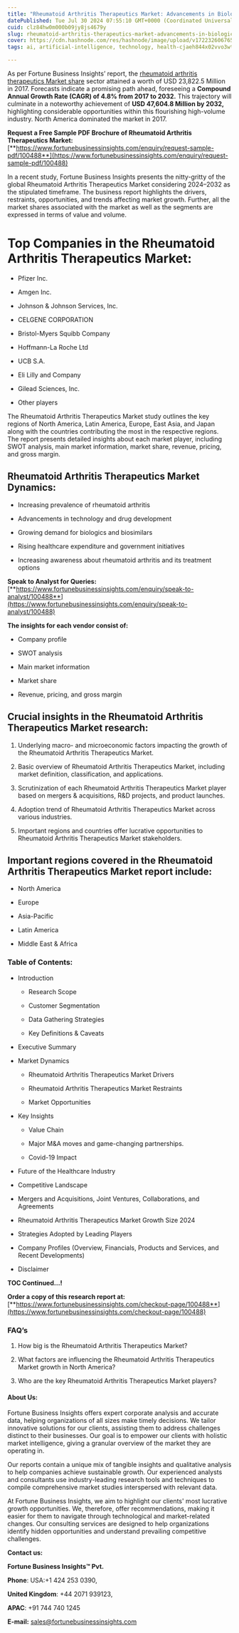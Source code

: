 ```yaml
---
title: "Rheumatoid Arthritis Therapeutics Market: Advancements in Biologic Treatments"
datePublished: Tue Jul 30 2024 07:55:10 GMT+0000 (Coordinated Universal Time)
cuid: clz84hw0m000b09jy8js4679y
slug: rheumatoid-arthritis-therapeutics-market-advancements-in-biologic-treatments
cover: https://cdn.hashnode.com/res/hashnode/image/upload/v1722326067658/9b2894f6-9db2-4e49-a17e-c462ceb6c3dc.png
tags: ai, artificial-intelligence, technology, health-cjaeh844x02vvo3wtj5r2s75q, healthcare

---
```


As per Fortune Business Insights’ report, the [rheumatoid arthritis therapeutics Market share](https://www.fortunebusinessinsights.com/industry-reports/rheumatoid-arthritis-therapeutics-market-100488) sector attained a worth of USD 23,822.5 Million in 2017. Forecasts indicate a promising path ahead, foreseeing a **Compound Annual Growth Rate (CAGR) of 4.8% from 2017 to 2032.** This trajectory will culminate in a noteworthy achievement of **USD 47,604.8 Million by 2032,** highlighting considerable opportunities within this flourishing high-volume industry. North America dominated the market in 2017.

**Request a Free Sample PDF Brochure of Rheumatoid Arthritis Therapeutics Market:** [**https://www.fortunebusinessinsights.com/enquiry/request-sample-pdf/100488**](https://www.fortunebusinessinsights.com/enquiry/request-sample-pdf/100488)

In a recent study, Fortune Business Insights presents the nitty-gritty of the global Rheumatoid Arthritis Therapeutics Market considering 2024–2032 as the stipulated timeframe. The business report highlights the drivers, restraints, opportunities, and trends affecting market growth. Further, all the market shares associated with the market as well as the segments are expressed in terms of value and volume.

# **Top Companies in the Rheumatoid Arthritis Therapeutics Market:**

* Pfizer Inc.
    
* Amgen Inc.
    
* Johnson & Johnson Services, Inc.
    
* CELGENE CORPORATION
    
* Bristol-Myers Squibb Company
    
* Hoffmann-La Roche Ltd
    
* UCB S.A.
    
* Eli Lilly and Company
    
* Gilead Sciences, Inc.
    
* Other players
    

The Rheumatoid Arthritis Therapeutics Market study outlines the key regions of North America, Latin America, Europe, East Asia, and Japan along with the countries contributing the most in the respective regions. The report presents detailed insights about each market player, including SWOT analysis, main market information, market share, revenue, pricing, and gross margin.

## Rheumatoid Arthritis Therapeutics Market **Dynamics**:

* Increasing prevalence of rheumatoid arthritis
    
* Advancements in technology and drug development
    
* Growing demand for biologics and biosimilars
    
* Rising healthcare expenditure and government initiatives
    
* Increasing awareness about rheumatoid arthritis and its treatment options
    

**Speak to Analyst for Queries:** [**https://www.fortunebusinessinsights.com/enquiry/speak-to-analyst/100488**](https://www.fortunebusinessinsights.com/enquiry/speak-to-analyst/100488)

**The insights for each vendor consist of:**

* Company profile
    
* SWOT analysis
    
* Main market information
    
* Market share
    
* Revenue, pricing, and gross margin
    

## **Crucial insights in the Rheumatoid Arthritis Therapeutics Market research:**

1. Underlying macro- and microeconomic factors impacting the growth of the Rheumatoid Arthritis Therapeutics Market.
    
2. Basic overview of Rheumatoid Arthritis Therapeutics Market, including market definition, classification, and applications.
    
3. Scrutinization of each Rheumatoid Arthritis Therapeutics Market player based on mergers & acquisitions, R&D projects, and product launches.
    
4. Adoption trend of Rheumatoid Arthritis Therapeutics Market across various industries.
    
5. Important regions and countries offer lucrative opportunities to Rheumatoid Arthritis Therapeutics Market stakeholders.
    

## **Important regions covered in the Rheumatoid Arthritis Therapeutics Market report include:**

* North America
    
* Europe
    
* Asia-Pacific
    
* Latin America
    
* Middle East & Africa
    

### **Table of Contents:**

* Introduction
    
    * Research Scope
        
    * Customer Segmentation
        
    * Data Gathering Strategies
        
    * Key Definitions & Caveats
        
* Executive Summary
    
* Market Dynamics
    
    * Rheumatoid Arthritis Therapeutics Market Drivers
        
    * Rheumatoid Arthritis Therapeutics Market Restraints
        
    * Market Opportunities
        
* Key Insights
    
    * Value Chain
        
    * Major M&A moves and game-changing partnerships.
        
    * Covid-19 Impact
        
* Future of the Healthcare Industry
    
* Competitive Landscape
    
* Mergers and Acquisitions, Joint Ventures, Collaborations, and Agreements
    
* Rheumatoid Arthritis Therapeutics Market Growth Size 2024
    
* Strategies Adopted by Leading Players
    
* Company Profiles (Overview, Financials, Products and Services, and Recent Developments)
    
* Disclaimer
    

**TOC Continued…!**

**Order a copy of this research report at:** [**https://www.fortunebusinessinsights.com/checkout-page/100488**](https://www.fortunebusinessinsights.com/checkout-page/100488)

### **FAQ’s**

1. How big is the Rheumatoid Arthritis Therapeutics Market?
    
2. What factors are influencing the Rheumatoid Arthritis Therapeutics Market growth in North America?
    
3. Who are the key Rheumatoid Arthritis Therapeutics Market players?
    

#### **About Us:**

Fortune Business Insights offers expert corporate analysis and accurate data, helping organizations of all sizes make timely decisions. We tailor innovative solutions for our clients, assisting them to address challenges distinct to their businesses. Our goal is to empower our clients with holistic market intelligence, giving a granular overview of the market they are operating in.

Our reports contain a unique mix of tangible insights and qualitative analysis to help companies achieve sustainable growth. Our experienced analysts and consultants use industry-leading research tools and techniques to compile comprehensive market studies interspersed with relevant data.

At Fortune Business Insights, we aim to highlight our clients' most lucrative growth opportunities. We, therefore, offer recommendations, making it easier for them to navigate through technological and market-related changes. Our consulting services are designed to help organizations identify hidden opportunities and understand prevailing competitive challenges.

**Contact us:**

**Fortune Business Insights™ Pvt.**

**Phone**: USA:+1 424 253 0390,

**United Kingdom**: +44 2071 939123,

**APAC**: +91 744 740 1245

**E-mail:** [sales@fortunebusinessinsights.com](mailto:sales@fortunebusinessinsights.com)